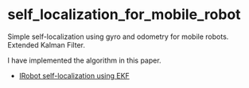 # self_localization_for_mobile_robot
Simple self-localization using gyro and odometry for mobile robots. Extended Kalman Filter.

I have implemented the algorithm in this paper.
- [IRobot self-localization using EKF](https://ieeexplore.ieee.org/document/7831929)
